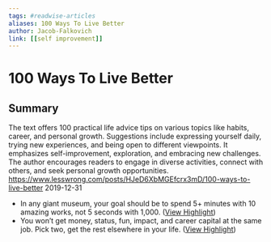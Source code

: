```yaml
---
tags: #readwise-articles
aliases: 100 Ways To Live Better
author: Jacob-Falkovich
link: [[self improvement]]
---
```

# 100 Ways To Live Better

## Summary
The text offers 100 practical life advice tips on various topics like habits, career, and personal growth. Suggestions include expressing yourself daily, trying new experiences, and being open to different viewpoints. It emphasizes self-improvement, exploration, and embracing new challenges. The author encourages readers to engage in diverse activities, connect with others, and seek personal growth opportunities.
https://www.lesswrong.com/posts/HJeD6XbMGEfcrx3mD/100-ways-to-live-better
2019-12-31

- In any giant museum, your goal should be to spend 5+ minutes with 10 amazing works, not 5 seconds with 1,000. ([View Highlight](https://read.readwise.io/read/01hztjkj1wgbja34s0e0c98cv7))
- You won’t get money, status, fun, impact, and career capital at the same job. Pick two, get the rest elsewhere in your life. ([View Highlight](https://read.readwise.io/read/01hztjpnxr4hsypyve7wdj06p7))
